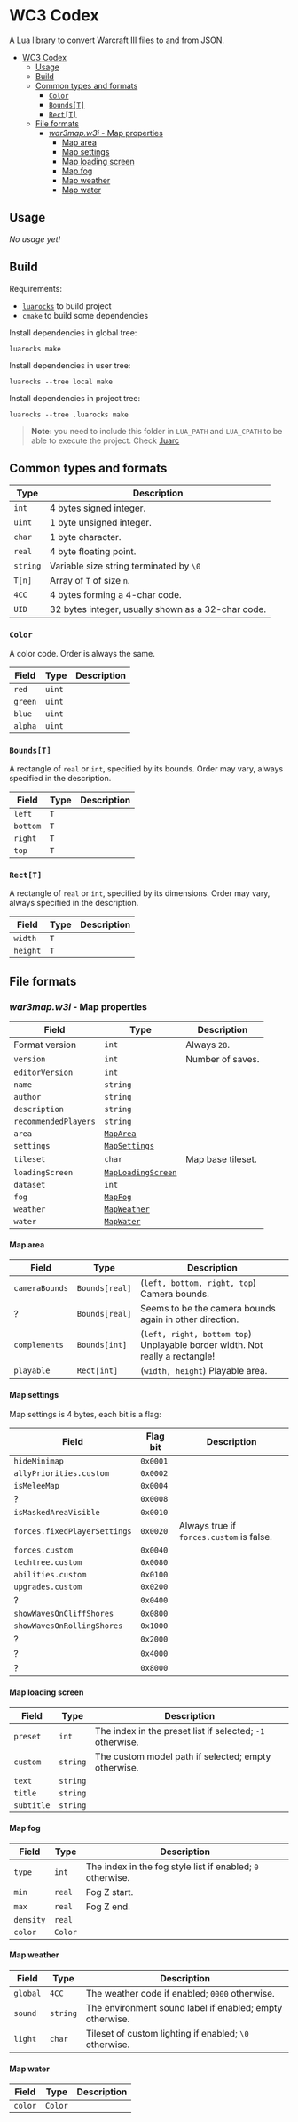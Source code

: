 # WC3 Codex

A Lua library to convert Warcraft III files to and from JSON.

- [WC3 Codex](#wc3-codex)
  - [Usage](#usage)
  - [Build](#build)
  - [Common types and formats](#common-types-and-formats)
    - [`Color`](#color)
    - [`Bounds[T]`](#boundst)
    - [`Rect[T]`](#rectt)
  - [File formats](#file-formats)
    - [_war3map.w3i_ - Map properties](#war3mapw3i---map-properties)
      - [Map area](#map-area)
      - [Map settings](#map-settings)
      - [Map loading screen](#map-loading-screen)
      - [Map fog](#map-fog)
      - [Map weather](#map-weather)
      - [Map water](#map-water)

## Usage

*No usage yet!*

## Build

Requirements:
- [`luarocks`](https://luarocks.org/) to build project
- `cmake` to build some dependencies

Install dependencies in global tree:
```
luarocks make
```

Install dependencies in user tree:
```
luarocks --tree local make
```

Install dependencies in project tree:
```
luarocks --tree .luarocks make
```
> **Note:** you need to include this folder in `LUA_PATH` and `LUA_CPATH` to be
> able to execute the project.
> Check [.luarc](https://gist.github.com/hossomi/ef5f36c38af9c8689df3de5a4bc1d193)

## Common types and formats

| Type     | Description                                        |
| -------- | -------------------------------------------------- |
| `int`    | 4 bytes signed integer.                            |
| `uint`   | 1 byte unsigned integer.                           |
| `char`   | 1 byte character.                                  |
| `real`   | 4 byte floating point.                             |
| `string` | Variable size string terminated by `\0`            |
| `T[n]`   | Array of `T` of size `n`.                          |
| `4CC`    | 4 bytes forming a 4-char code.                     |
| `UID`    | 32 bytes integer, usually shown as a 32-char code. |

### `Color`

A color code. Order is always the same.

| Field   | Type   | Description |
| ------- | ------ | ----------- |
| `red`   | `uint` |             |
| `green` | `uint` |             |
| `blue`  | `uint` |             |
| `alpha` | `uint` |             |

### `Bounds[T]`

A rectangle of `real` or `int`, specified by its bounds.
Order may vary, always specified in the description.

| Field    | Type | Description |
| -------- | ---- | ----------- |
| `left`   | `T`  |             |
| `bottom` | `T`  |             |
| `right`  | `T`  |             |
| `top`    | `T`  |             |

### `Rect[T]`

A rectangle of `real` or `int`, specified by its dimensions.
Order may vary, always specified in the description.

| Field    | Type | Description |
| -------- | ---- | ----------- |
| `width`  | `T`  |             |
| `height` | `T`  |             |

## File formats

### _war3map.w3i_ - Map properties

| Field                | Type                                     | Description       |
| -------------------- | ---------------------------------------- | ----------------- |
| Format version       | `int`                                    | Always `28`.      |
| `version`            | `int`                                    | Number of saves.  |
| `editorVersion`      | `int`                                    |                   |
| `name`               | `string`                                 |                   |
| `author`             | `string`                                 |                   |
| `description`        | `string`                                 |                   |
| `recommendedPlayers` | `string`                                 |                   |
| `area`               | [`MapArea`](#map-area)                   |                   |
| `settings`           | [`MapSettings`](#map-settings)           |                   |
| `tileset`            | `char`                                   | Map base tileset. |
| `loadingScreen`      | [`MapLoadingScreen`](map-loading-screen) |                   |
| `dataset`            | `int`                                    |                   |
| `fog`                | [`MapFog`](#map-fog)                     |                   |
| `weather`            | [`MapWeather`](#map-weather)             |                   |
| `water`              | [`MapWater`](#map-water)                 |                   |

#### Map area

| Field          | Type           | Description                                                                  |
| -------------- | -------------- | ---------------------------------------------------------------------------- |
| `cameraBounds` | `Bounds[real]` | (`left, bottom, right, top`) Camera bounds.                                  |
| ?              | `Bounds[real]` | Seems to be the camera bounds again in other direction.                      |
| `complements`  | `Bounds[int]`  | (`left, right, bottom top`) Unplayable border width. Not really a rectangle! |
| `playable`     | `Rect[int]`    | (`width, height`) Playable area.                                             |

#### Map settings

Map settings is 4 bytes, each bit is a flag:

| Field                        | Flag bit | Description                              |
| ---------------------------- | -------- | ---------------------------------------- |
| `hideMinimap`                | `0x0001` |                                          |
| `allyPriorities.custom`      | `0x0002` |                                          |
| `isMeleeMap`                 | `0x0004` |                                          |
| ?                            | `0x0008` |                                          |
| `isMaskedAreaVisible`        | `0x0010` |                                          |
| `forces.fixedPlayerSettings` | `0x0020` | Always true if `forces.custom` is false. |
| `forces.custom`              | `0x0040` |                                          |
| `techtree.custom`            | `0x0080` |                                          |
| `abilities.custom`           | `0x0100` |                                          |
| `upgrades.custom`            | `0x0200` |                                          |
| ?                            | `0x0400` |                                          |
| `showWavesOnCliffShores`     | `0x0800` |                                          |
| `showWavesOnRollingShores`   | `0x1000` |                                          |
| ?                            | `0x2000` |                                          |
| ?                            | `0x4000` |                                          |
| ?                            | `0x8000` |                                          |

#### Map loading screen

| Field      | Type     | Description                                               |
| ---------- | -------- | --------------------------------------------------------- |
| `preset`   | `int`    | The index in the preset list if selected; `-1` otherwise. |
| `custom`   | `string` | The custom model path if selected; empty otherwise.       |
| `text`     | `string` |                                                           |
| `title`    | `string` |                                                           |
| `subtitle` | `string` |                                                           |

#### Map fog

| Field     | Type    | Description                                                |
| --------- | ------- | ---------------------------------------------------------- |
| `type`    | `int`   | The index in the fog style list if enabled; `0` otherwise. |
| `min`     | `real`  | Fog Z start.                                               |
| `max`     | `real`  | Fog Z end.                                                 |
| `density` | `real`  |                                                            |
| `color`   | `Color` |                                                            |

#### Map weather

| Field    | Type     | Description                                              |
| -------- | -------- | -------------------------------------------------------- |
| `global` | `4CC`    | The weather code if enabled; `0000` otherwise.           |
| `sound`  | `string` | The environment sound label if enabled; empty otherwise. |
| `light`  | `char`   | Tileset of custom lighting if enabled; `\0` otherwise.   |

#### Map water

| Field   | Type    | Description |
| ------- | ------- | ----------- |
| `color` | `Color` |             |